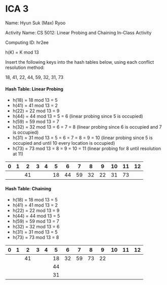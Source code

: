 <script
  src="https://cdn.mathjax.org/mathjax/latest/MathJax.js?config=TeX-AMS-MML_HTMLorMML"
  type="text/javascript">
</script>

# ICA 3
Name: Hyun Suk (Max) Ryoo

Activity Name: CS 5012: Linear Probing and Chaining In-Class Activity

Computing ID: hr2ee


h(K) = K mod 13

Insert the following keys into the hash tables below, using each conflict resolution method:

18, 41, 22, 44, 59, 32, 31, 73

#### Hash Table: Linear Probing

- h(18) = 18 mod 13 = 5
- h(41) = 41 mod 13 = 2
- h(22) = 22 mod 13 = 9
- h(44) = 44 mod 13 = 5 = 6 (linear probing since 5 is occupied)
- h(59) = 59 mod 13 = 7
- h(32) = 32 mod 13 = 6 = 7 = 8 (linear probing since 6 is occupied and 7 is occupied)
- h(31) = 31 mod 13 = 5 = 6 = 7 = 8 = 9 = 10 (linear probing since 5 is occupied and until 10 every location is occupied)
- h(73) = 73 mod 13 = 8 = 9 = 10 = 11 (linear probing for 8 until resolution at 11)

| 0 | 1 |  2  |  3  |  4|  5 | 6   |  7   |  8  |  9  | 10  | 11   | 12 |
|---|---|---  |---  |---|--- |---  |---   |---  |---  |---  |---   |--- |
|   |   |  41 |     |   | 18 | 44  |   59 |  32 |  22 |  31 |  73  |    |


#### Hash Table: Chaining

- h(18) = 18 mod 13 = 5
- h(41) = 41 mod 13 = 2
- h(22) = 22 mod 13 = 9
- h(44) = 44 mod 13 = 5
- h(59) = 59 mod 13 = 7
- h(32) = 32 mod 13 = 6
- h(31) = 31 mod 13 = 5
- h(73) = 73 mod 13 = 8

| 0 | 1 |  2  |  3|  4|  5  | 6   |  7  |  8  |  9  | 10| 11| 12|
|---|---|---  |---|---|---  |---  |---  |---  |---  |---|---|---|
|   |   |  41 |   |   |  18 | 32  |  59 |  73 |  22 |   |   |   |
|   |   |     |   |   |  44 |     |     |     |     |   |   |   |
|   |   |     |   |   |  31 |     |     |     |     |   |   |   |